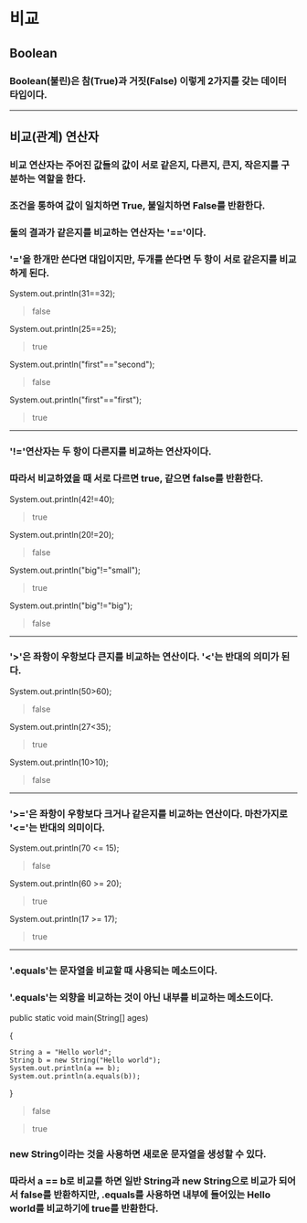 # 비교
## Boolean
### Boolean(불린)은 참(True)과 거짓(False) 이렇게 2가지를 갖는 데이터 타입이다.
---
## 비교(관계) 연산자
### 비교 연산자는 주어진 값들의 값이 서로 같은지, 다른지, 큰지, 작은지를 구분하는 역할을 한다.
### 조건을 통하여 값이 일치하면 True, 불일치하면 False를 반환한다.
### 둘의 결과가 같은지를 비교하는 연산자는 '=='이다.
### '='을 한개만 쓴다면 대입이지만, 두개를 쓴다면 두 항이 서로 같은지를 비교하게 된다.
System.out.println(31==32);
> false

System.out.println(25==25);
> true

System.out.println("first"=="second");
> false

System.out.println("first"=="first");
>true
---
### '!='연산자는 두 항이 다른지를 비교하는 연산자이다.
### 따라서 비교하였을 때 서로 다르면 true, 같으면 false를 반환한다.
System.out.println(42!=40);
> true

System.out.println(20!=20);
> false

System.out.println("big"!="small");
> true

System.out.println("big"!="big");
> false
---
### '>'은 좌항이 우항보다 큰지를 비교하는 연산이다. '<'는 반대의 의미가 된다.
System.out.println(50>60);
> false

System.out.println(27<35);
>true

System.out.println(10>10);
>false
---
### '>='은 좌항이 우항보다 크거나 같은지를 비교하는 연산이다. 마찬가지로 '<='는 반대의 의미이다.
System.out.println(70 <= 15);
> false

System.out.println(60 >= 20);
> true

System.out.println(17 >= 17);
>true
---
### '.equals'는 문자열을 비교할 때 사용되는 메소드이다.
### '.equals'는 외향을 비교하는 것이 아닌 내부를 비교하는 메소드이다.
public static void main(String[] ages)

{

    String a = "Hello world";
    String b = new String("Hello world");
    System.out.println(a == b);
    System.out.println(a.equals(b));
}
> false

>true
### new String이라는 것을 사용하면 새로운 문자열을 생성할 수 있다.
### 따라서 a == b로 비교를 하면 일반 String과 new String으로 비교가 되어서 false를 반환하지만, .equals를 사용하면 내부에 들어있는 Hello world를 비교하기에 true를 반환한다.